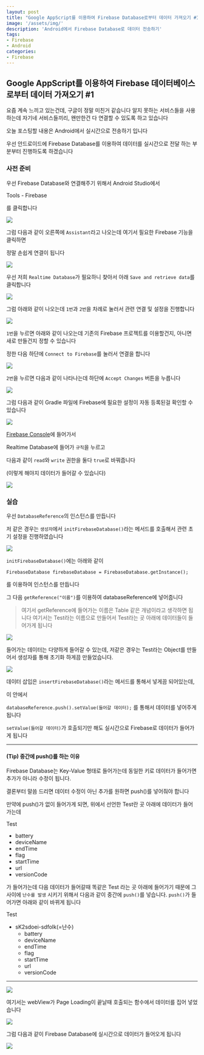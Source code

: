 ```yaml
---
layout: post
title: "Google AppScript를 이용하여 Firebase Database로부터 데이터 가져오기 #1"
image: '/assets/img/'
description: 'Android에서 Firebase Database로 데이터 전송하기'
tags:
- Firebase
- Android
categories:
- Firebase
---
```


## Google AppScript를 이용하여 Firebase 데이터베이스로부터 데이터 가져오기 #1

요즘 계속 느끼고 있는건데, 구글이 정말 미친거 같습니다 알지 못하는 서비스들을 사용하는데 자기네 서비스들끼리, 왠만한건
다 연결할 수 있도록 하고 있습니다

오늘 포스팅할 내용은 Android에서 실시간으로 전송하기 입니다

우선 안드로이드에 Firebase Database를 이용하여 데이터를 실시간으로 전달 하는 부분부터 진행하도록 하겠습니다

### 사전 준비

우선 Firebase Database와 연결해주기 위해서 Android Studio에서

Tools - Firebase

를 클릭합니다

![](https://cdn-images-1.medium.com/max/1600/1*uSEXz-_Z63b5UiAq3fc40g.png)


그럼 다음과 같이 오른쪽에 `Assistant`라고 나오는데 여기서 필요한 Firebase 기능을 클릭하면

정말 손쉽게 연결이 됩니다


![](https://cdn-images-1.medium.com/max/1200/1*JwRTN6IsSqHUam4fI5Lyww.png)

우선 저희 `Realtime Database`가 필요하니 찾아서 아래 `Save and retrieve data`를 클릭합니다


![](https://cdn-images-1.medium.com/max/2000/1*QCPV3Bwy4iiC3UJqN3dojw.png)

그럼 아래와 같이 나오는데 `1번`과 `2번`을 차례로 눌러서 관련 연결 및 설정을 진행합니다 

![](https://cdn-images-1.medium.com/max/1200/1*YVtOOTybg6IQ5i__SjUq9g.png)

`1번`을 누르면 아래와 같이 나오는데 기존의 Firebase 프로젝트를 이용할건지, 아니면 새로 만들건지 정할 수 있습니다

정한 다음 하단에 `Connect to Firebase`를 눌러서 연결을 합니다

![](https://cdn-images-1.medium.com/max/2000/1*Ads5uUchspOAkgOoxYAurA.png)


`2번`을 누르면 다음과 같이 나타나는데 하단에 `Accept Changes` 버튼을 누릅니다

![](https://cdn-images-1.medium.com/max/2000/1*AB0dvhMfaL2HCchUfuV7sA.png)

그럼 다음과 같이 Gradle 파일에 Firebase에 필요한 설정이 자동 등록된걸 확인할 수 있습니다

![](https://cdn-images-1.medium.com/max/2000/1*ge-r47nFratrRLQPdh1qdg.png)


[Firebase Console](https://console.firebase.google.com)에 들어가서

Realtime Database에 들어가 `규칙`을 누르고 

다음과 같이 `read`와 `write` 권한을 둘다 `true`로 바꿔줍니다

(이렇게 해야지 데이터가 들어갈 수 있습니다)

![](https://cdn-images-1.medium.com/max/2000/1*GdEQ1k5kQDC3wJP4d_7eTw.png)



### 실습

우선 `DatabaseReference`의 인스턴스를 만듭니다

저 같은 경우는 `생성자`에서 `initFirebaseDatabase()`라는 메서드를 호출해서 관련 초기 설정을 진행하였습니다

![](https://cdn-images-1.medium.com/max/2000/1*R9bKNbGcDaCs_XowkkhXFw.png)

`initFirebaseDatabase()`에는 아래와 같이 

`FirebaseDatabase firebaseDatabase = FirebaseDatabase.getInstance();`

를 이용하여 인스턴스를 만듭니다

그 다음 `getReference("이름")`를 이용하여 databaseReference에 넣어줍니다 

> 여기서 getReference에 들어가는 이름은 Table 같은 개념이라고 생각하면 됩니다
여기서는 Test라는 이름으로 만들어서 Test라는 곳 아래에 데이터들이 들어가게 됩니다


![](https://cdn-images-1.medium.com/max/2000/1*Ym6XYDiVRh8uQ1YUW4_1pw.png)

들어가는 데이터는 다양하게 들어갈 수 있는데, 저같은 경우는 Test라는 Object를 만들어서 생성자를 통해 초기화 하게끔 만들었습니다. 

![](https://cdn-images-1.medium.com/max/2000/1*8xJGZ1Gn3OI-rE8XQFvqGw.png)

데이터 삽입은 `insertFirebaseDatabase()`라는 메서드를 통해서 넣게끔 되어있는데,

이 안에서

`databaseReference.push().setValue(들어갈 데이터);` 를 통해서 데이터를 넣어주게 됩니다

`setValue(들어갈 데이터)`가 호출되기만 해도 실시간으로 Firebase로 데이터가 들어가게 됩니다

---

#### (Tip) 중간에 push()를 하는 이유

Firebase Database는 Key-Value 형태로 들어가는데 동일한 키로 데이터가 들어가면 추가가 아니라 수정이 됩니다.

결론부터 말씀 드리면 데이터 수정이 아닌 추가를 원하면 push()를 넣어줘야 합니다

만약에 push()가 없이 들어가게 되면, 위에서 선언한 Test란 곳 아래에 데이터가 들어가는데

Test
- battery
- deviceName
- endTime
- flag
- startTime
- url
- versionCode

가 들어가는데 다음 데이터가 들어갈때 똑같은 Test 라는 곳 아래에 들어가기 때문에 그 사이에 `난수를 발생` 시키기 위해서 다음과 같이
중간에 `push()`를 넣습니다. `push()`가 들어가면 아래와 같이 바뀌게 됩니다

Test
- sK2sdoei-sdfoIk(=난수) 
    - battery
    - deviceName
    - endTime
    - flag
    - startTime
    - url
    - versionCode

---

![](https://cdn-images-1.medium.com/max/2000/1*6Ka-3s0jNlR73QDBFC4BCQ.png)

여기서는 webView가 Page Loading이 끝날때 호출되는 함수에서 데이터를 집어 넣었습니다

![](https://cdn-images-1.medium.com/max/2000/1*vWg5p7jFT47gmuT46w8ugA.png)

그럼 다음과 같이 Firebase Database에 실시간으로 데이터가 들어오게 됩니다

![](https://cdn-images-1.medium.com/max/1600/1*w-jp3_4mNv-uCSoDQ9be2A.png)
